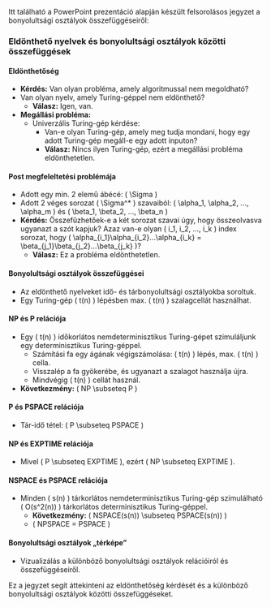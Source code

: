 Itt található a PowerPoint prezentáció alapján készült felsorolásos jegyzet a bonyolultsági osztályok összefüggéseiről:

### Eldönthető nyelvek és bonyolultsági osztályok közötti összefüggések

#### Eldönthetőség

- **Kérdés:** Van olyan probléma, amely algoritmussal nem megoldható?
- Van olyan nyelv, amely Turing-géppel nem eldönthető?
  - **Válasz:** Igen, van.
- **Megállási probléma:**
  - Univerzális Turing-gép kérdése:
    - Van-e olyan Turing-gép, amely meg tudja mondani, hogy egy adott Turing-gép megáll-e egy adott inputon?
    - **Válasz:** Nincs ilyen Turing-gép, ezért a megállási probléma eldönthetetlen.

#### Post megfeleltetési problémája

- Adott egy min. 2 elemű ábécé: \( \Sigma \)
- Adott 2 véges sorozat \( \Sigma^* \) szavaiból: \( \alpha_1, \alpha_2, ..., \alpha_m \) és \( \beta_1, \beta_2, ..., \beta_n \)
- **Kérdés:** Összefűzhetőek-e a két sorozat szavai úgy, hogy összeolvasva ugyanazt a szót kapjuk? Azaz van-e olyan \( i_1, i_2, ..., i_k \) index sorozat, hogy \( \alpha_{i_1}\alpha_{i_2}...\alpha_{i_k} = \beta_{j_1}\beta_{j_2}...\beta_{j_k} \)?
  - **Válasz:** Ez a probléma eldönthetetlen.

#### Bonyolultsági osztályok összefüggései

- Az eldönthető nyelveket idő- és tárbonyolultsági osztályokba soroltuk.
- Egy Turing-gép \( t(n) \) lépésben max. \( t(n) \) szalagcellát használhat.

#### NP és P relációja

- Egy \( t(n) \) időkorlátos nemdeterminisztikus Turing-gépet szimuláljunk egy determinisztikus Turing-géppel.
  - Számítási fa egy ágának végigszámolása: \( t(n) \) lépés, max. \( t(n) \) cella.
  - Visszalép a fa gyökerébe, és ugyanazt a szalagot használja újra.
  - Mindvégig \( t(n) \) cellát használ.
- **Következmény:** \( NP \subseteq P \)

#### P és PSPACE relációja

- Tár-idő tétel: \( P \subseteq PSPACE \)

#### NP és EXPTIME relációja

- Mivel \( P \subseteq EXPTIME \), ezért \( NP \subseteq EXPTIME \).

#### NSPACE és PSPACE relációja

- Minden \( s(n) \) tárkorlátos nemdeterminisztikus Turing-gép szimulálható \( O(s^2(n)) \) tárkorlátos determinisztikus Turing-géppel.
  - **Következmény:** \( NSPACE(s(n)) \subseteq PSPACE(s(n)) \)
  - \( NPSPACE = PSPACE \)

#### Bonyolultsági osztályok „térképe”

- Vizualizálás a különböző bonyolultsági osztályok relációiról és összefüggéseiről.

Ez a jegyzet segít áttekinteni az eldönthetőség kérdését és a különböző bonyolultsági osztályok közötti összefüggéseket.